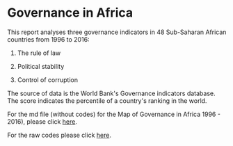 # Governance in Africa

This report analyses three governance indicators in 48 Sub-Saharan African countries from 1996 to 2016:

1) The rule of law

2) Political stability 

3) Control of corruption

The source of data is the World Bank's Governance indicators database. The score indicates the percentile of a country's ranking in the world.

For the md file (without codes) for the Map of Governance in Africa 1996 - 2016), please click
[here](Hw07_map.md).

For the raw codes please click [here](Hw07_map.Rmd).
